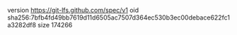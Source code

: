 version https://git-lfs.github.com/spec/v1
oid sha256:7bfb4fd49bb7619d11d6505ac7507d364ec530b3ec00debace622fc1a3282df8
size 174266
